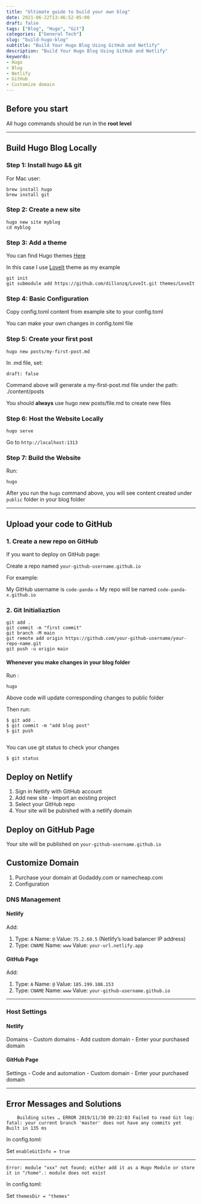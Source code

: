 ```yaml
---
title: "Ultimate guide to build your own blog"
date: 2021-06-22T13:46:52-05:00
draft: false
tags: ["Blog", "Hugo", "Git"]
categories: ["General Tech"]
slug: "build-hugo-blog"
subtitle: "Build Your Hugo Blog Using GitHub and Netlify"
description: "Build Your Hugo Blog Using GitHub and Netlify"
keywords: 
- Hugo
- Blog
- Netlify
- GitHub
- Customize domain 
---
```


## Before you start

All hugo commands should be run in the **root level**

---

## Build Hugo Blog Locally

### Step 1: Install hugo && git

For Mac user:
```
brew install hugo
brew install git
```

### Step 2: Create a new site
```
hugo new site myblog
cd myblog
```

### Step 3: Add a theme

You can find Hugo themes [Here](https://themes.gohugo.io/)

In this case I use [LoveIt](https://github.com/dillonzq/LoveIt) theme as my example

```
git init
git submodule add https://github.com/dillonzq/LoveIt.git themes/LoveIt

```

### Step 4: Basic Configuration

Copy config.toml content from example site to your config.toml

You can make your own changes in config.toml file

### Step 5: Create your first post 
```
hugo new posts/my-first-post.md
```

In .md file, set:
```
draft: false
```

Command above will generate a my-first-post.md file under the path: ./content/posts

You should **always** use hugo new posts/file.md to create new files

### Step 6: Host the Website Locally

```
hugo serve
```
Go to `http://localhost:1313`

### Step 7: Build the Website

Run: 

```
hugo
```

After you run the `hugo` command above, you will see content created under `public` folder in your blog folder

---

## Upload your code to GitHub

### 1. Create a new repo on GitHub
If you want to deploy on GitHub page:

Create a repo named `your-github-username.github.io`

For example: 

My GitHub username is `code-panda-x`
My repo will be named `code-panda-x.github.io`

### 2. Git Initialiaztion

```
git add .
git commit -m "first commit"
git branch -M main
git remote add origin https://github.com/your-github-username/your-repo-name.git
git push -u origin main
```

#### Whenever you make changes in your blog folder

Run :

```
hugo
```

Above code will update corresponding changes to public folder

Then run:

```
$ git add .
$ git commit -m "add blog post"
$ git push


```
You can use git status to check your changes
```
$ git status
```


## Deploy on Netlify

1. Sign in Netlify with GitHub account
2. Add new site - Import an existing project
3. Select your GitHub repo
4. Your site will be pubished with a netlify domain

## Deploy on GitHub Page

Your site will be published on `your-github-username.github.io`

## Customize Domain

1. Purchase your domain at Godaddy.com or namecheap.com
2. Configuration

### DNS Management 
#### Netlify
Add:
1. Type: `A` Name: `@` Value: `75.2.60.5` (Netlify’s load balancer IP address)
2. Type: `CNAME` Name: `www` Value: `your-url.netlify.app`

#### GitHub Page

Add:
1. Type: `A` Name: `@` Value: `185.199.108.153` 
2. Type: `CNAME` Name: `www` Value: `your-github-username.github.io`

---

### Host Settings
#### Netlify
Domains - Custom domains - Add custom domain - Enter your purchased domain

#### GitHub Page
Settings - Code and automation - Custom domain - Enter your purchased domain

---

## Error Messages and Solutions 

```
    Building sites … ERROR 2019/11/30 09:22:03 Failed to read Git log: fatal: your current branch 'master' does not have any commits yet Built in 135 ms
```
In config.toml:

Set `enableGitInfo = true`

---

```   
Error: module "xxx" not found; either add it as a Hugo Module or store it in "/home".: module does not exist
```

In config.toml:

Set `themesDir = "themes"`